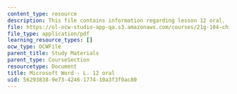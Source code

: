 ```yaml
---
content_type: resource
description: This file contains information regarding lesson 12 oral.
file: https://ol-ocw-studio-app-qa.s3.amazonaws.com/courses/21g-104-chinese-iv-regular-spring-2004/562938389e734246177410a3f3f0ac80_MIT21G_104S04_Oral_12.pdf
file_type: application/pdf
learning_resource_types: []
ocw_type: OCWFile
parent_title: Study Materials
parent_type: CourseSection
resourcetype: Document
title: Microsoft Word - L. 12 oral
uid: 56293838-9e73-4246-1774-10a3f3f0ac80
---
```

